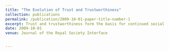 ```yaml
---
title: "The Evolution of Trust and Trustworthiness"
collection: publications
permalink: /publication/2009-10-01-paper-title-number-1
excerpt: Trust and trustworthiness form the basis for continued social and economic interactions, and they are also fundamental for cooperation, fairness, honesty, and indeed for many other forms of prosocial and moral behavior. However, trust entails risks, and building a trustworthy reputation requires effort. So how did trust and trustworthiness evolve, and under which conditions do they thrive? To find answers, we operationalize trust and trustworthiness using the trust game with the trustor's investment and the trustee's return of the investment as the two key parameters. We study this game on different networks, including the complete network, random and scale-free networks, and in the well-mixed limit. We show that in all but one case the network structure has little effect on the evolution of trust and trustworthiness. Specifically, for well-mixed populations, lattices, random and scale-free networks, we find that trust never evolves, while trustworthiness evolves with some probability depending on the game parameters and the updating dynamics. Only for the scale-free network with degree non-normalized dynamics, we find parameter values for which trust evolves but trustworthiness does not, as well as values for which both trust and trustworthiness evolve. We conclude with a discussion about mechanisms that could lead to the evolution of trust and outline directions for future work.
date: 2009-10-01
venue: Journal of the Royal Society Interface


---
```






